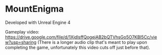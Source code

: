 # MountEnigma

Developed with Unreal Engine 4

Gameplay video: 
https://drive.google.com/file/d/1XjdlsffQogejAB2bQTVhsGo5O7KBl5Cc/view?usp=sharing
(There is a longer audio clip that's meant to play upon completing the game, unfortunately this video cuts off just before that).